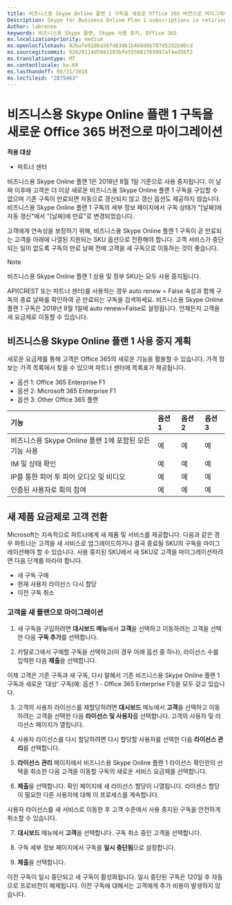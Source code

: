 ```yaml
---
title: 비즈니스용 Skype Online 플랜 1 구독을 새로운 Office 365 버전으로 마이그레이션 | 파트너 센터
Description: Skype for Business Online Plan 1 subscriptions is retiring.
Author: labrenne
keywords: 비즈니스용 Skype 플랜, Skype 사용 중지, Office 365
ms.localizationpriority: medium
ms.openlocfilehash: 82bafe918ba56fd834b1b468d6b787d52d2b90cd
ms.sourcegitcommit: 92629114d5081103bfe555081f69997af4ed56f2
ms.translationtype: MT
ms.contentlocale: ko-KR
ms.lasthandoff: 08/31/2018
ms.locfileid: "2875463"
---
```

# <a name="migrate-skype-for-business-online-plan-1-subscriptions-to-newer-office-365-versions"></a>비즈니스용 Skype Online 플랜 1 구독을 새로운 Office 365 버전으로 마이그레이션

**적용 대상**

- 파트너 센터

비즈니스용 Skype Online 플랜 1은 2018년 8월 1일 기준으로 사용 중지됩니다. 이 날짜 이후에 고객은 더 이상 새로운 비즈니스용 Skype Online 플랜 1 구독을 구입할 수 없으며 기존 구독이 만료되면 자동으로 갱신되지 않고 갱신 옵션도 제공하지 않습니다. 비즈니스용 Skype Online 플랜 1 구독의 세부 정보 페이지에서 구독 상태가 "[날짜]에 자동 갱신"에서 "[날짜]에 만료"로 변경되었습니다.  

고객에게 연속성을 보장하기 위해, 비즈니스용 Skype Online 플랜 1 구독이 곧 만료되는 고객을 아래에 나열된 지원되는 SKU 옵션으로 전환해야 합니다. 고객 서비스가 중단되는 일이 없도록 구독의 만료 날짜 전에 고객을 새 구독으로 이동하는 것이 좋습니다. 

>[!NOTE]
>비즈니스용 Skype Online 플랜 1 상용 및 정부 SKU는 모두 사용 중지됩니다.

API(CREST 또는 파트너 센터)를 사용하는 경우 auto renew = False 속성과 함께 구독의 종료 날짜를 확인하여 곧 만료되는 구독을 검색하세요. 비즈니스용 Skype Online 플랜 1 구독은 2018년 9월 1일에 auto renew=False로 설정됩니다. 언제든지 고객을 새 요금제로 이동할 수 있습니다. 

## <a name="skype-for-business-online-plan-1-replacement-plans"></a>비즈니스용 Skype Online 플랜 1 사용 중지 계획

새로운 요금제를 통해 고객은 Office 365의 새로운 기능을 활용할 수 있습니다. 가격 정보는 가격 목록에서 찾을 수 있으며 파트너 센터에 목록표가 제공됩니다. 

- 옵션 1: Office 365 Enterprise F1
- 옵션 2: Microsoft 365 Enterprise F1
- 옵션 3: Other Office 365 플랜

|**기능**    |**옵션 1**   |**옵션 2**   |**옵션 3**   |
|:-----------------|:-----------------|:-------------|:------------|
|비즈니스용 Skype Online 플랜 1에 포함된 모든 기능 사용|예   |예   |예   |
|IM 및 상태 확인 |예   |예   |예   |
|IP를 통한 피어 투 피어 오디오 및 비디오|예   |예   |예   
|인증된 사용자로 회의 참여| 예   |예   |예   |

## <a name="transition-customers-to-new-product-plans"></a>새 제품 요금제로 고객 전환

Microsoft는 지속적으로 파트너에게 새 제품 및 서비스를 제공합니다. 다음과 같은 경우 파트너는 고객을 새 서비스로 업그레이드하거나 결국 종료될 SKU의 구독을 마이그레이션해야 할 수 있습니다. 사용 중지된 SKU에서 새 SKU로 고객을 마이그레이션하려면 다음 단계를 따라야 합니다.

- 새 구독 구매
- 현재 사용자 라이선스 다시 할당
- 이전 구독 취소

### <a name="migrate-your-customers-to-new-plans"></a>고객을 새 플랜으로 마이그레이션

1. 새 구독을 구입하려면 **대시보드 메뉴**에서 **고객**을 선택하고 이동하려는 고객을 선택한 다음 **구독 추가**를 선택합니다.

2. 카탈로그에서 구매할 구독을 선택하고(이 경우 아래 옵션 중 하나), 라이선스 수를 입력한 다음 **제출**을 선택합니다. 

이제 고객은 기존 구독과 새 구독, 다시 말해서 기존 비즈니스용 Skype Online 플랜 1 구독과 새로운 '대상' 구독(예: 옵션 1 - Office 365 Enterprise F1)을 모두 갖고 있습니다.

3. 고객의 사용자 라이선스를 재할당하려면 **대시보드** 메뉴에서 **고객**을 선택하고 이동하려는 고객을 선택한 다음 **라이선스 및 사용자**를 선택합니다. 고객의 사용자 및 라이선스 페이지가 열립니다.

4. 사용자 라이선스를 다시 할당하려면 다시 할당할 사용자를 선택한 다음 **라이선스 관리**를 선택합니다.

5. **라이선스 관리** 페이지에서 비즈니스용 Skype Online 플랜 1 라이선스 확인란의 선택을 취소한 다음 고객을 이동할 구독의 새로운 서비스 요금제를 선택합니다.

6. **제출**을 선택합니다. 확인 페이지에 새 라이선스 할당이 나열됩니다. 라이센스 할당이 필요한 다른 사용자에 대해 이 프로세스를 계속합니다.

사용자 라이선스를 새 서비스로 이동한 후 고객 수준에서 사용 중지된 구독을 안전하게 취소할 수 있습니다.

7. **대시보드** 메뉴에서 **고객**을 선택합니다. 구독 취소 중인 고객을 선택합니다.

8. 구독 세부 정보 페이지에서 구독을 **일시 중단됨**으로 설정합니다.

9. **제출**을 선택합니다.

이전 구독이 일시 중단되고 새 구독이 활성화됩니다. 일시 중단된 구독은 120일 후 자동으로 프로비전이 해제됩니다. 이전 구독에 대해서는 고객에게 추가 비용이 발생하지 않습니다.

